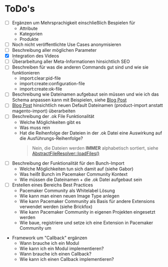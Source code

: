 # ToDo's

* [ ] Ergänzen um Mehrsprachigkeit einschließlich Bespielen für
  * Attribute
  * Kategorien
  * Produkte
* [ ] Noch nicht veröffentlichte Use Cases anonymisieren
* [ ] Beschreibung aller möglichen Parameter
* [x] Integration des Videos
* [ ] Überarbeitung aller Meta-Informationen hinsichtlich SEO
* [ ] Beschreiben für was die anderen Commands gut sind und wie sie funktionieren
  * import:clear:pid-file
  * import:create:configuration-file
  * import:create:ok-file
* [ ] Beschreibung wie Dateinamen aufgebaut sein müssen und wie ich das Schema anpassen kann mit Beispielen, siehe [Blog Post](https://pacemaker.techdivision.com/en/blog/sample-data-import.html)
* [ ] [Blog Post](https://pacemaker.techdivision.com/en/blog/sample-data-import.html) hinsichtlich neuen Default Dateinamen (product-import anstatt magento-import) überarbeiten
* [ ] Beschreibung der .ok File Funktionalität
  * Welche Möglichkeiten gibt es
  * Was muss rein
  * Hat die Reihenfolge der Dateien in der .ok Datei eine Auswirkung auf die Ausführungs-Reihenfolge?
    > Nein, die Dateien werden **IMMER** alphabetisch sortiert, siehe [AbstractFileResolver::loadFiles()](https://github.com/techdivision/import/blob/10.x/src/Subjects/FileResolver/AbstractFileResolver.php)
* [ ] Beschreibung der Funktionalität für den Bunch-Import
  * Welche Möglichkeiten tun sich damit auf (siehe Gabor)
  * Was heißt Bunch im Pacemaker Community Kontext
  * Wie müssen die Dateinamen + die .ok Datei aufgebaut sein
* [ ] Erstellen eines Bereichs Best Practices 
  * Pacemaker Community als Whitelabel Lösung
  * Wie kann man einen neuen Image Type anlegen
  * Wie kann Pacemaker Community als Basis für andere Extensions verwendet werden (siehe Brickfox)
  * Wie kann Pacemaker Community in eigenen Projekten eingesetzt werden
  * Wie baue, registriere und setze ich eine Extension in Pacemaker Community um
* Framework um "Callback" ergänzen
  * Wann brauche ich ein Modul
  * Wie kann ich ein Modul implementieren?
  * Wann brauche ich einen Callback?
  * Wie kann ich einen Callback implementieren?
